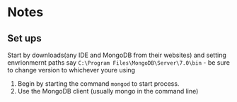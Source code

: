 # Notes

## Set ups

Start by downloads(any IDE and MongoDB from their websites) and setting envrionmernt paths say `C:\Program Files\MongoDB\Server\7.0\bin` - be sure to change version to whichever youre using 

1. Begin by starting the command  `mongod` to start process.
2. Use the MongoDB client (usually mongo in the command line) 